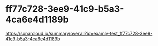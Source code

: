 # ff77c728-3ee9-41c9-b5a3-4ca6e4d1189b
https://sonarcloud.io/summary/overall?id=examly-test_ff77c728-3ee9-41c9-b5a3-4ca6e4d1189b
